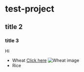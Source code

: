 # test-project
## title 2
### title 3
Hi
- Wheat
  [Click here](https://en.wikipedia.org/wiki/Wheat)
  ![Wheat image](https://en.wikipedia.org/wiki/Wheat#/media/File:Vehn%C3%A4pelto_6.jpg)
- Rice
